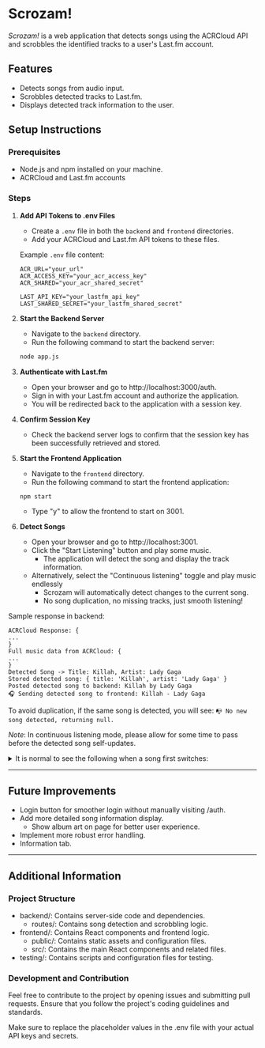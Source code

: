 # Scrozam!

*Scrozam!* is a web application that detects songs using the ACRCloud API and scrobbles the identified tracks to a user's Last.fm account.

## Features
- Detects songs from audio input.
- Scrobbles detected tracks to Last.fm.
- Displays detected track information to the user.

## Setup Instructions

### Prerequisites
- Node.js and npm installed on your machine.
- ACRCloud and Last.fm accounts

### Steps

1. **Add API Tokens to .env Files**
   - Create a `.env` file in both the `backend` and `frontend` directories.
   - Add your ACRCloud and Last.fm API tokens to these files.

   Example `.env` file content:
   ```env
   ACR_URL="your_url"
   ACR_ACCESS_KEY="your_acr_access_key"
   ACR_SHARED="your_acr_shared_secret"

   LAST_API_KEY="your_lastfm_api_key"
   LAST_SHARED_SECRET="your_lastfm_shared_secret"
   ```

2. **Start the Backend Server**
    - Navigate to the `backend` directory.
    - Run the following command to start the backend server:
    ```bash
    node app.js
    ```

3. **Authenticate with Last.fm**
    - Open your browser and go to http://localhost:3000/auth.
    - Sign in with your Last.fm account and authorize the application.
    - You will be redirected back to the application with a session key.

4. **Confirm Session Key**
    - Check the backend server logs to confirm that the session key has been successfully retrieved and stored.

5. **Start the Frontend Application**
    - Navigate to the `frontend` directory.
    - Run the following command to start the frontend application:
    ```bash
    npm start
    ```
    - Type "y" to allow the frontend to start on 3001. 

6. **Detect Songs**
    - Open your browser and go to http://localhost:3001.
    - Click the "Start Listening" button and play some music.
       - The application will detect the song and display the track information.
   - Alternatively, select the "Continuous listening" toggle and play music endlessly
      - Scrozam will automatically detect changes to the current song.
      - No song duplication, no missing tracks, just smooth listening!

Sample response in backend:
```
ACRCloud Response: {
...
}
Full music data from ACRCloud: {
...
}
Detected Song -> Title: Killah, Artist: Lady Gaga
Stored detected song: { title: 'Killah', artist: 'Lady Gaga' }
Posted detected song to backend: Killah by Lady Gaga
🎧 Sending detected song to frontend: Killah - Lady Gaga
```

To avoid duplication, if the same song is detected, you will see:
```📭 No new song detected, returning null.```

*Note*: In continuous listening mode, please allow for some time to pass before the detected song self-updates.

<details>
<summary>It is normal to see the following when a song first switches:</summary>
<br>

```
ACRCloud Response: { status: { code: 1001, version: '1.0', msg: 'No result' } }
No result detected. Retrying...
📭 No new song detected, returning null.
📭 No new song detected, returning null.
📭 No new song detected, returning null.
📭 No new song detected, returning null.
```

The song **WILL** update eventually, usually before the midpoint of the current song. If for whatever reason it gets caught in a `No result` loop, please contact me.

</details>

---

## Future Improvements

- Login button for smoother login without manually visiting /auth.
- Add more detailed song information display.
    - Show album art on page for better user experience.
- Implement more robust error handling.
- Information tab.

---

## Additional Information

### Project Structure

- backend/: Contains server-side code and dependencies.
    - routes/: Contains song detection and scrobbling logic.
- frontend/: Contains React components and frontend logic.
    - public/: Contains static assets and configuration files.
    - src/: Contains the main React components and related files.
- testing/: Contains scripts and configuration files for testing.

### Development and Contribution

Feel free to contribute to the project by opening issues and submitting pull requests. Ensure that you follow the project's coding guidelines and standards.

Make sure to replace the placeholder values in the .env file with your actual API keys and secrets.

